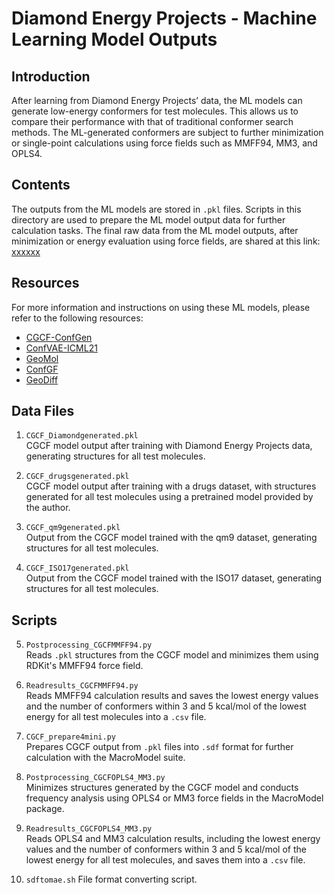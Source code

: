 # Diamond Energy Projects - Machine Learning Model Outputs

## Introduction
After learning from Diamond Energy Projects’ data, the ML models can generate low-energy conformers for test molecules. This allows us to compare their performance with that of traditional conformer search methods. The ML-generated conformers are subject to further minimization or single-point calculations using force fields such as MMFF94, MM3, and OPLS4.

## Contents
The outputs from the ML models are stored in `.pkl` files. Scripts in this directory are used to prepare the ML model output data for further calculation tasks. The final raw data from the ML model outputs, after minimization or energy evaluation using force fields, are shared at this link: [xxxxxx](#)

## Resources
For more information and instructions on using these ML models, please refer to the following resources:

- [CGCF-ConfGen](https://github.com/MinkaiXu/CGCF-ConfGen)
- [ConfVAE-ICML21](https://github.com/MinkaiXu/ConfVAE-ICML21)
- [GeoMol](https://github.com/PattanaikL/GeoMol)
- [ConfGF](https://github.com/DeepGraphLearning/ConfGF)
- [GeoDiff](https://github.com/MinkaiXu/GeoDiff)

## Data Files

1. `CGCF_Diamondgenerated.pkl`  
   CGCF model output after training with Diamond Energy Projects data, generating structures for all test molecules.

2. `CGCF_drugsgenerated.pkl`  
   CGCF model output after training with a drugs dataset, with structures generated for all test molecules using a pretrained model provided by the author.

3. `CGCF_qm9generated.pkl`  
   Output from the CGCF model trained with the qm9 dataset, generating structures for all test molecules.

4. `CGCF_ISO17generated.pkl`  
   Output from the CGCF model trained with the ISO17 dataset, generating structures for all test molecules.

## Scripts

5. `Postprocessing_CGCFMMFF94.py`  
   Reads `.pkl` structures from the CGCF model and minimizes them using RDKit's MMFF94 force field.

6. `Readresults_CGCFMMFF94.py`  
   Reads MMFF94 calculation results and saves the lowest energy values and the number of conformers within 3 and 5 kcal/mol of the lowest energy for all test molecules into a `.csv` file.

7. `CGCF_prepare4mini.py`  
   Prepares CGCF output from `.pkl` files into `.sdf` format for further calculation with the MacroModel suite.

8. `Postprocessing_CGCFOPLS4_MM3.py`  
   Minimizes structures generated by the CGCF model and conducts frequency analysis using OPLS4 or MM3 force fields in the MacroModel package.

9. `Readresults_CGCFOPLS4_MM3.py`  
   Reads OPLS4 and MM3 calculation results, including the lowest energy values and the number of conformers within 3 and 5 kcal/mol of the lowest energy for all test molecules, and saves them into a `.csv` file.

10. `sdftomae.sh`
   File format converting script.

